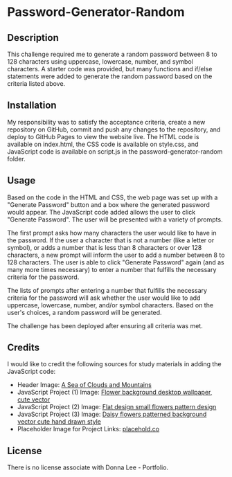 # Password-Generator-Random

## Description

This challenge required me to generate a random password between 8 to 128 characters using uppercase, lowercase, number, and symbol characters. A starter code was provided, but many functions and if/else statements were added to generate the random password based on the criteria listed above. 

## Installation

My responsibility was to satisfy the acceptance criteria, create a new repository on GitHub, commit and push any changes to the repository, and deploy to GitHub Pages to view the website live. The HTML code is available on index.html, the CSS code is available on style.css, and JavaScript code is available on script.js in the password-generator-random folder.

## Usage

Based on the code in the HTML and CSS, the web page was set up with a "Generate Password" button and a box where the generated password would appear. The JavaScript code added allows the user to click "Generate Password". The user will be presented with a variety of prompts. 

The first prompt asks how many characters the user would like to have in the password. If the user a character that is not a number (like a letter or symbol), or adds a number that is less than 8 characters or over 128 characters, a new prompt will inform the user to add a number between 8 to 128 characters. The user is able to click "Generate Password" again (and as many more times necessary) to enter a number that fulfills the necessary criteria for the password. 

The lists of prompts after entering a number that fulfills the necessary criteria for the password will ask whether the user would like to add uppercase, lowercase, number, and/or symbol characters. Based on the user's choices, a random password will be generated.

The challenge has been deployed after ensuring all criteria was met. 

## Credits

I would like to credit the following sources for study materials in adding the JavaScript code: 

* Header Image: [A Sea of Clouds and Mountains](https://github.com/dhl287/donna-lee-portfolio/edit/main/README.md)
* JavaScript Project (1) Image: [Flower background desktop wallpaper, cute vector](https://www.freepik.com/free-vector/flower-background-desktop-wallpaper-cute-vector_18247662.htm#query=small%20flowers&position=1&from_view=keyword&track=ais)
* JavaScript Project (2) Image: [Flat design small flowers pattern design](https://www.freepik.com/free-vector/flower-background-desktop-wallpaper-cute-vector_18247662.htm#query=small%20flowers&position=1&from_view=keyword&track=ais)
* JavaScript Project (3) Image: [Daisy flowers patterned background vector cute hand drawn style](https://www.freepik.com/free-vector/daisy-flowers-patterned-background-vector-cute-hand-drawn-style_16398837.htm#query=small%20flowers&position=3&from_view=keyword&track=ais)
* Placeholder Image for Project Links: [placehold.co](https://www.freepik.com/free-vector/daisy-flowers-patterned-background-vector-cute-hand-drawn-style_16398837.htm#query=small%20flowers&position=3&from_view=keyword&track=ais)

## License

There is no license associate with Donna Lee - Portfolio.

